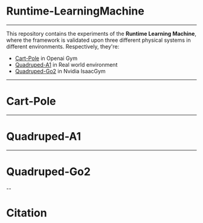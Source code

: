 # Runtime-LearningMachine

---

This repository contains the experiments of the **Runtime Learning Machine**, where the framework is validated upon three different
physical systems in different environments. Respectively, they're:
* [Cart-Pole](./cartpole/README.md) in Openai Gym
* [Quadruped-A1](./quadruped-a1/README.md) in Real world environment
* [Quadruped-Go2](./quadruped-go2/) in Nvidia IsaacGym

---

# Cart-Pole

---

# Quadruped-A1

---

# Quadruped-Go2

--

# Citation